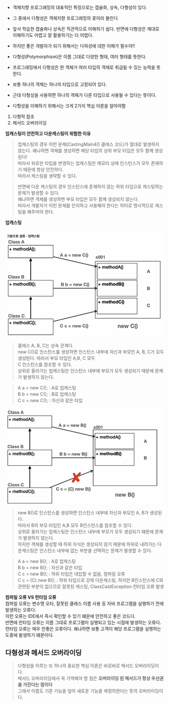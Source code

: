 - 객체지향 프로그래밍의 대표적인 특징으로는 캡슐화, 상속, 다형성이 있다.  
- 그 중에서 다형성은 객체지향 프로그래밍의 꽃이라 불린다.   
- 앞서 학습한 캡슐화나 상속은 직관적으로 이해하기 쉽다. 반면에 다형성은 제대로 이해하기도 어렵고 잘 활용하기는 더 어렵다.   
- 하지만 좋은 개발자가 되기 위해서는 다혀성에 대한 이해가 필수야!!   

- 다형성(Polymorphism)은 이름 그대로 다양한 형태, 여러 형태를 뜻한다.   
- 프로그래밍에서 다형성은 한 객체가 여러 타입의 객체로 취급될 수 있는 능력을 뜻한다.   
- 보통 하나의 객체는 하나의 타입으로 고정되어 있다.   
- 근데 다형성을 사용하면 하나의 객체가 다른 타입으로 사용될 수 있다는 뜻이다.   

- 다형성을 이해하기 위해서는 크게 2가지 핵심 이론을 알아야함  
1. 다형적 참조  
2. 메서드 오버라이딩   


**업캐스팅이 안전하고 다운캐스팅이 위험한 이유**  
> 업캐스팅의 경우 이런 문제(CastingMain4() 클래스 코드)가 절대로 발생하지 않는다. 왜냐하면 객체를 생성하면 해당 타입의 상위 부모 타입은 모두 함께 생성된다!  
> 따라서 위로만 타입을 변경하는 업캐스팅은 메모리 상에 인스턴스가 모두 존재하기 때문에 항상 안전하다.   
> 따라서 캐스팅을 생략할 수 있다.   

> 반면에 다운 캐스팅의 경우 인스턴스에 존재하지 않는 하위 타입으로 캐스팅하는 문제가 발생할 수 있다.  
> 왜냐하면 객체를 생성하면 부모 타입은 모두 함께 생성되지 않는다.  
> 따라서 개발자가 이런 문제를 인지하고 사용해야 한다는 의미로 명시적으로 캐스팅을 해주어야 한다.   

**업캐스팅**  
 
<img alt="업캐스팅" src="./upcasting.png"/>  

> 클래스 A, B, C는 상속 관계다.  
> new C()로 인스턴스를 생성하면 인스턴스 내부에 자신과 부모인 A, B, C가 모두 생성된다. 따라서 부모 타입인 A,B, C 모두   
> C 인스턴스를 참조할 수 있다.   
> 상위로 올라가는 업캐스팅은 인스턴스 내부에 부모가 모두 생성되기 때문에 문제가 발생하지 않는다.   

> A a = new C(); : A로 업캐스팅    
> B b = new C(); : B로 업캐스팅   
> C c = new C(); : 자신과 같은 타입  

<img alt="다운캐스팅" src="./downcasting.png"/>  

> new B()로 인스턴스를 생성하면 인스턴스 내부에 자신과 부모인 A, B가 생성된다.  
> 따라서 B의 부모 타입인 A,B 모두 B인스턴스를 참조할 수 있다.   
> 상위로 올라가는 업캐스팅은 인스턴스 내부에 부모가 모두 생성되기 떄문에 문제가 발생하지 않는다.   
> 하지만 객체를 생성할 때 하위 자식은 생성되지 않기 때문에 하위로 내려가는 다운캐스팅은 인스턴스 내부에 없는 부분을 선택하는 문제가 발생할 수 있다.  

> A a = new B(); : A로 업캐스팅    
> B b = new B(); : 자신과 같은 타입   
> C c = new B(); : 하위 타입은 대입할 수 없음, 컴파일 오류   
> C c = (C) new B();  : 하위 타입으로 강제 다운캐스팅, 하지만 B인스턴스에 C와 관련된 부분이 없으므로 잘못된 캐스팅, ClassCastException 런타임 오류 발생   

**컴파일 오류 VS 런타임 오류**  
컴파일 오류는 변수명 오타, 잘못된 클래스 이름 사용 등 자바 프로그램을 실행하기 전에 발생하는 오류다.   
이런 오류는 IDE에서 즉시 확인할 수 있기 떄문에 안전하고 좋은 코드다.   
반면에 런타임 오류는 이름 그대로 프로그램이 실행되고 있는 시점에 발생하는 오류다.  
런타임 오류는 매우 안좋은 오류이다. 왜냐하면 보통 고객이 해당 프로그램을 실행하는 도중에 발생하기 떄문이다.   

## 다형성과 메서드 오버라이딩   
> 다형성을 이루는 또 하나의 중요한 핵심 이론은 바로바로 메서드 오버라이딩이다.  
> 메서드 오버라이딩에서 꼭 기억해야 할 점은 **오버라이딩 된 메서드가 항상 우선권을 가진다는 점이다**   
> 그래서 이름도 기존 기능을 덮어 새로운 기능을 재정의한다는 뜻의 오버라이딩이다.   